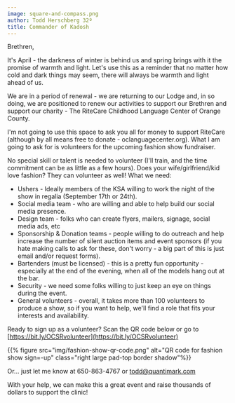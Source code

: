 ```yaml
---
image: square-and-compass.png
author: Todd Herschberg 32º
title: Commander of Kadosh
---
```


Brethren, 

It's April - the darkness of winter is behind us and spring brings with it the promise of warmth and light.  Let's use this as a reminder that no matter how cold and dark things may seem, there will always be warmth and light ahead of us.

We are in a period of renewal - we are returning to our Lodge and, in so doing, we are positioned to renew our activities to support our Brethren and support our charity - The RiteCare Childhood Language Center of Orange County.

I'm not going to use this space to ask you all for money to support RiteCare (although by all means free to donate - oclanguagecenter.org).  What I am going to ask for is volunteers for the upcoming fashion show fundraiser.  

No special skill or talent is needed to volunteer (I'll train, and the time commitment can be as little as a few hours).  Does your wife/girlfriend/kid love fashion?  They can volunteer as well!  What we need:
- Ushers - Ideally members of the KSA willing to work the night of the show in regalia (September 17th or 24th).
- Social media team - who are willing and able to help build our social media presence.
- Design team - folks who can create flyers, mailers, signage, social media ads, etc
- Sponsorship & Donation teams - people willing to do outreach and help increase the number of silent auction items and event sponsors (if you hate making calls to ask for these, don't worry - a big part of this is just email and/or request forms).
- Bartenders (must be licensed) - this is a pretty fun opportunity - especially at the end of the evening, when all of the models hang out at the bar.
- Security - we need some folks willing to just keep an eye on things during the event.
- General volunteers - overall, it takes more than 100 volunteers to produce a show, so if you want to help, we'll find a role that fits your interests and availability.

Ready to sign up as a volunteer?  Scan the QR code below or go to [https://bit.ly/OCSRvolunteer](https://bit.ly/OCSRvolunteer)

{{% figure src="img/fashion-show-qr-code.png" alt="QR code for fashion show sign=-up" class="right large pad-top border shadow"%}}
 
Or... just let me know at 650-863-4767 or todd@quantimark.com

With your help, we can make this a great event and raise thousands of dollars to support the clinic!





